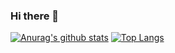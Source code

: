 ### Hi there 👋

[![Anurag's github stats](https://github-readme-stats.vercel.app/api?username=LucasFelinto&count_private=true&hide=stars&show_icons=true&theme=buefy)](https://github.com/ThierryMatheus)
[![Top Langs](https://github-readme-stats.vercel.app/api/top-langs/?username=LucasFelinto&layout=compact&theme=buefy)](https://github.com/anuraghazra/github-readme-stats)


<!--
**LucasFelinto/LucasFelinto** is a ✨ _special_ ✨ repository because its `README.md` (this file) appears on your GitHub profile.

Here are some ideas to get you started:

- 🔭 I’m currently working on ...
- 🌱 I’m currently learning ...
- 👯 I’m looking to collaborate on ...
- 🤔 I’m looking for help with ...
- 💬 Ask me about ...
- 📫 How to reach me: ...
- 😄 Pronouns: ...
- ⚡ Fun fact: ...
-->
